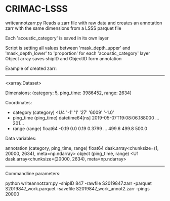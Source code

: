 # CRIMAC-LSSS

writeannotzarr.py
Reads a zarr file with raw data and creates an annotation zarr with the same dimensions from a LSSS parquet file

Each 'acoustic_category' is saved in its own layer

Script is setting all values between 'mask_depth_upper' and 'mask_depth_lower' to 'proportion' for each 'acoustic_category' layer
Object array saves shipID and ObjectID form annotation

Example of created zarr:
________________________
<xarray.Dataset>

Dimensions:     (category: 5, ping_time: 3986452, range: 2634)

Coordinates:

  * category    (category) <U4 '-1' '1' '27' '6009' '-1.0'
  * ping_time   (ping_time) datetime64[ns] 2019-05-07T19:08:06.188000 ... 201...
  * range       (range) float64 -0.19 0.0 0.19 0.3799 ... 499.6 499.8 500.0
  
Data variables:

   annotation  (category, ping_time, range) float64 dask.array<chunksize=(1, 20000, 2634), meta=np.ndarray>
   object      (ping_time, range) <U1 dask.array<chunksize=(20000, 2634), meta=np.ndarray>
________________________


Commandline parameters:

python writeannotzarr.py -shipID 847 -rawfile S2019847.zarr -parquet S2019847_work.parquet -savefile S2019847_work_annot2.zarr -pings 20000
